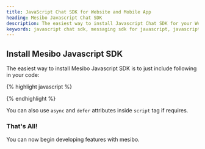 ```yaml
---
title: JavaScript Chat SDK for Website and Mobile App
heading: Mesibo Javascript Chat SDK
description: The easiest way to install Javascript Chat SDK for your Websites and Mobile Applications.
keywords: javascript chat sdk, messaging sdk for javascript, javascript sdk for chat, install sdk through javascript 
---
```


## Install Mesibo Javascript SDK
The easiest way to install Mesibo Javascript SDK is to just include following in your code:

{% highlight javascript %}
<script type="text/javascript" src="https://api.mesibo.com/mesibo.js"></script>
{% endhighlight %}

You can also use `async` and `defer` attributes inside `script` tag if requires.

### That's All!
You can now begin developing features with mesibo. 


